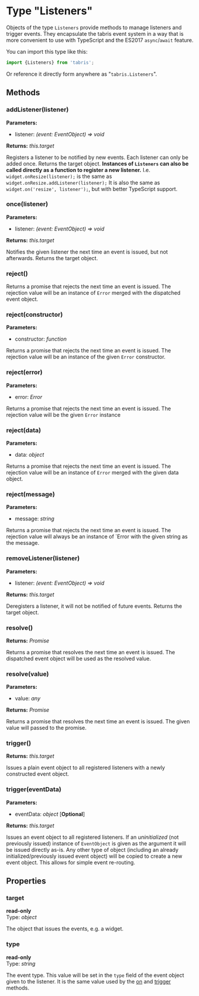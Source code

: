 ---
---
# Type "Listeners"

Objects of the type `Listeners` provide methods to manage listeners and trigger events. They encapsulate the tabris event system in a way that is more convenient to use with TypeScript and the ES2017 `async`/`await` feature.

You can import this type like this:
```js
import {Listeners} from 'tabris';
```
Or reference it directly form anywhere as "`tabris.Listeners`".
## Methods

### addListener(listener)


**Parameters:** 

- listener: *(event: EventObject) => void*

**Returns:** *this.target*

Registers a listener to be notified by new events. Each listener can only be added once. Returns the target object. **Instances of  `Listeners` can also be called directly as a function to register a new listener.** I.e. `widget.onResize(listener);` is the same as `widget.onResize.addListener(listener);` It is also the same as `widget.on('resize', listener');`, but with better TypeScript support. 

### once(listener)


**Parameters:** 

- listener: *(event: EventObject) => void*

**Returns:** *this.target*

Notifies the given listener the next time an event is issued, but not afterwards. Returns the target object.

### reject()


Returns a promise that rejects the next time an event is issued. The rejection value will be an instance of `Error` merged with the dispatched event object.

### reject(constructor)


**Parameters:** 

- constructor: *function*

Returns a promise that rejects the next time an event is issued. The rejection value will be an instance of the given `Error` constructor.

### reject(error)


**Parameters:** 

- error: *Error*

Returns a promise that rejects the next time an event is issued. The rejection value will be the given `Error` instance

### reject(data)


**Parameters:** 

- data: *object*

Returns a promise that rejects the next time an event is issued. The rejection value will  be an instance of `Error` merged with the given data object.

### reject(message)


**Parameters:** 

- message: *string*

Returns a promise that rejects the next time an event is issued. The rejection value will always be an instance of `Error with the given string as the message.

### removeListener(listener)


**Parameters:** 

- listener: *(event: EventObject) => void*

**Returns:** *this.target*

Deregisters a listener, it will not be notified of future events. Returns the target object.

### resolve()


**Returns:** *Promise*

Returns a promise that resolves the next time an event is issued. The dispatched event object will be used as the resolved value.

### resolve(value)


**Parameters:** 

- value: *any*

**Returns:** *Promise*

Returns a promise that resolves the next time an event is issued. The given value will passed to the promise.

### trigger()


**Returns:** *this.target*

Issues a plain event object to all registered listeners with a newly constructed event object.

### trigger(eventData)


**Parameters:** 

- eventData: *object* [**Optional**]

**Returns:** *this.target*

Issues an event object to all registered listeners. If an _uninitialized_ (not previously issued) instance of `EventObject` is given as the argument it will be issued directly as-is. Any other type of object (including an already initialized/previously issued event object) will be copied to create a new event object. This allows for simple event re-routing.


## Properties

### target


**read-only**<br/>
Type: *object*

The object that issues the events, e.g. a widget.

### type


**read-only**<br/>
Type: *string*

The event type. This value will be set in the `type` field of the event object given to the listener. It is the same value used by the [on](NativeObject#ontype-listener-context) and [trigger](http://docs.tabris.com/latest/api/NativeObject.html#triggertype) methods.

